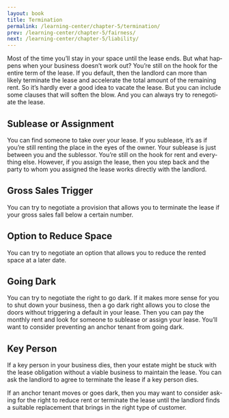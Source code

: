 ```yaml
---
layout: book
title: Termination
permalink: /learning-center/chapter-5/termination/
prev: /learning-center/chapter-5/fairness/
next: /learning-center/chapter-5/liability/
---
```


Most of the time you’ll stay in your space until the lease ends. But what hap­pens when your busi­ness doesn’t work out? You’re still on the hook for the entire term of the lease. If you default, then the land­lord can more than likely ter­mi­nate the lease and accel­er­ate the total amount of the remain­ing rent. So it’s hardly ever a good idea to vacate the lease. But you can include some clauses that will soften the blow. And you can always try to rene­go­ti­ate the lease.

<h2>Sub­lease or Assignment</h2> 

You can find some­one to take over your lease. If you sub­lease, it’s as if you’re still rent­ing the place in the eyes of the owner. Your sub­lease is just between you and the sub­lessor. You’re still on the hook for rent and every­thing else. How­ever, if you assign the lease, then you step back and the party to whom you assigned the lease works directly with the landlord.

<h2>Gross Sales Trigger</h2> 

You can try to nego­ti­ate a pro­vi­sion that allows you to ter­mi­nate the lease if your gross sales fall below a cer­tain number.

<h2>Option to Reduce Space</h2>

You can try to nego­ti­ate an option that allows you to reduce the rented space at a later date.

<h2>Going Dark</h2> 

You can try to nego­ti­ate the right to go dark. If it makes more sense for you to shut down your busi­ness, then a go dark right allows you to close the doors with­out trig­ger­ing a default in your lease. Then you can pay the monthly rent and look for some­one to sub­lease or assign your lease. You’ll want to con­sider pre­vent­ing an anchor ten­ant from going dark.

<h2>Key Per­son</h2>

If a key per­son in your busi­ness dies, then your estate might be stuck with the lease oblig­a­tion with­out a viable busi­ness to main­tain the lease. You can ask the land­lord to agree to ter­mi­nate the lease if a key per­son dies.

If an anchor ten­ant moves or goes dark, then you may want to con­sider ask­ing for the right to reduce rent or ter­mi­nate the lease until the land­lord finds a suit­able replace­ment that brings in the right type of customer.
